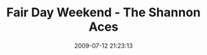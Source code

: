 ---
id: 72157637877735125
title: Fair Day Weekend - The Shannon Aces
cover: https://farm6.staticflickr.com/5532/10963913345_874f942d45_q.jpg
date: 2009-07-12 21:23:13
photos:
  - thumbnail: https://farm6.staticflickr.com/5532/10963913345_874f942d45_q.jpg
    original: https://farm6.staticflickr.com/5532/10963913345_b4fb69eb31_o.jpg
    title: The-Shannon-Aces-001-1
  - thumbnail: https://farm3.staticflickr.com/2889/10964088514_daa385e701_q.jpg
    original: https://farm3.staticflickr.com/2889/10964088514_c1801aaab9_o.jpg
    title: The-Shannon-Aces-004
  - thumbnail: https://farm6.staticflickr.com/5506/10964087874_9553c4a78e_q.jpg
    original: https://farm6.staticflickr.com/5506/10964087874_15959df1a1_o.jpg
    title: The-Shannon-Aces-005
  - thumbnail: https://farm8.staticflickr.com/7406/10964087564_d9c97ab137_q.jpg
    original: https://farm8.staticflickr.com/7406/10964087564_a6322f114d_o.jpg
    title: The-Shannon-Aces-006
  - thumbnail: https://farm8.staticflickr.com/7380/10963989566_ef3e334084_q.jpg
    original: https://farm8.staticflickr.com/7380/10963989566_13a1f1dd01_o.jpg
    title: The-Shannon-Aces-007
  - thumbnail: https://farm8.staticflickr.com/7327/10964155883_b3397f91b7_q.jpg
    original: https://farm8.staticflickr.com/7327/10964155883_9419acc3b7_o.jpg
    title: The-Shannon-Aces-009
  - thumbnail: https://farm6.staticflickr.com/5529/10964086784_715840e5c4_q.jpg
    original: https://farm6.staticflickr.com/5529/10964086784_d7cb06869f_o.jpg
    title: The-Shannon-Aces-010
  - thumbnail: https://farm4.staticflickr.com/3721/10963988726_22888b87bc_q.jpg
    original: https://farm4.staticflickr.com/3721/10963988726_dd81f7e0ab_o.jpg
    title: The-Shannon-Aces-011
  - thumbnail: https://farm8.staticflickr.com/7312/10963988196_e7c099213f_q.jpg
    original: https://farm8.staticflickr.com/7312/10963988196_03ff8bede9_o.jpg
    title: The-Shannon-Aces-012
  - thumbnail: https://farm6.staticflickr.com/5547/10964085564_cc9597b506_q.jpg
    original: https://farm6.staticflickr.com/5547/10964085564_0989b28218_o.jpg
    title: The-Shannon-Aces-013
  - thumbnail: https://farm6.staticflickr.com/5494/10964085074_66399dcffd_q.jpg
    original: https://farm6.staticflickr.com/5494/10964085074_dcc7570481_o.jpg
    title: The-Shannon-Aces-015
  - thumbnail: https://farm8.staticflickr.com/7459/10964084954_1eb0cc796f_q.jpg
    original: https://farm8.staticflickr.com/7459/10964084954_b973bf007d_o.jpg
    title: The-Shannon-Aces-016
  - thumbnail: https://farm8.staticflickr.com/7386/10964084584_51fb938571_q.jpg
    original: https://farm8.staticflickr.com/7386/10964084584_5486910cbf_o.jpg
    title: The-Shannon-Aces-019
  - thumbnail: https://farm6.staticflickr.com/5522/10964152723_b47d4c6679_q.jpg
    original: https://farm6.staticflickr.com/5522/10964152723_49f972d921_o.jpg
    title: The-Shannon-Aces-027
  - thumbnail: https://farm8.staticflickr.com/7298/10963907685_1f2ae87621_q.jpg
    original: https://farm8.staticflickr.com/7298/10963907685_cfda5ee40f_o.jpg
    title: The-Shannon-Aces-029
  - thumbnail: https://farm6.staticflickr.com/5520/10963992126_dfa9fed47a_q.jpg
    original: https://farm6.staticflickr.com/5520/10963992126_868b86b62d_o.jpg
    title: The-Shannon-Aces-030
  - thumbnail: https://farm6.staticflickr.com/5480/10963912555_504933aae1_q.jpg
    original: https://farm6.staticflickr.com/5480/10963912555_1b7bf0dbb7_o.jpg
    title: The-Shannon-Aces-031
  - thumbnail: https://farm4.staticflickr.com/3690/10964088694_471af331f3_q.jpg
    original: https://farm4.staticflickr.com/3690/10964088694_7b4e4e826c_o.jpg
    title: The-Shannon-Aces-032
  - thumbnail: https://farm4.staticflickr.com/3772/10964088624_7cb4fbdb4c_q.jpg
    original: https://farm4.staticflickr.com/3772/10964088624_b8bb48f5b3_o.jpg
    title: The-Shannon-Aces-040
---